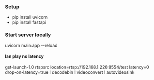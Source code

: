 ### Setup
- pip install uvicorn
- pip install fastapi
### Start server locally
uvicorn main:app --reload
#### lan play no latency
gst-launch-1.0 rtspsrc location=rtsp://192.168.1.226:8554/test latency=0 drop-on-latency=true ! decodebin ! videoconvert ! autovideosink
